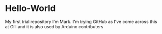 # Hello-World
My first trial repository
I'm Mark. I'm trying GitHub as I've come across this at Gill and it is also used by Arduino contributers
